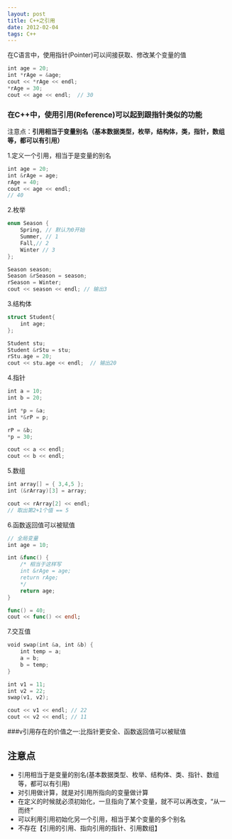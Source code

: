 ```yaml
---
layout: post
title: C++之引用
date: 2012-02-04
tags: C++
---
```



在C语言中，使用指针(Pointer)可以间接获取、修改某个变量的值
```swift
int age = 20;
int *rAge = &age;
cout << *rAge << endl;
*rAge = 30;
cout << age << endl;  // 30
```

### 在C++中，使用引用(Reference)可以起到跟指针类似的功能

注意点：**引用相当于变量别名（基本数据类型，枚举，结构体，类，指针，数组等，都可以有引用）**

1.定义一个引用，相当于是变量的别名
```swift
int age = 20;
int &rAge = age;
rAge = 40;
cout << age << endl;
// 40
```

 2.枚举
```swift
enum Season {
	Spring, // 默认为0开始
	Summer, // 1
	Fall,// 2
	Winter // 3
};

Season season;
Season &rSeason = season;
rSeason = Winter;
cout << season << endl; // 输出3
```

3.结构体
```swift
struct Student{
	int age;
};

Student stu;
Student &rStu = stu;
rStu.age = 20;
cout << stu.age << endl;  // 输出20
```

4.指针 
```swift
int a = 10;
int b = 20;

int *p = &a;
int *&rP = p;

rP = &b;
*p = 30;

cout << a << endl;
cout << b << endl;
```

5.数组
```swift
int array[] = { 3,4,5 };
int (&rArray)[3] = array;

cout << rArray[2] << endl;
// 取出第2+1个值 == 5
```

6.函数返回值可以被赋值
```swift
// 全局变量
int age = 10;

int &func() {
	/* 相当于这样写
	int &rAge = age;
	return rAge;
	*/
	return age;
}

func() = 40;
cout << func() << endl;
```

7.交互值
```swift
void swap(int &a, int &b) {
	int temp = a;
	a = b;
	b = temp;
}

int v1 = 11;
int v2 = 22;
swap(v1, v2);

cout << v1 << endl; // 22
cout << v2 << endl; // 11
```


###v引用存在的价值之一:比指针更安全、函数返回值可以被赋值


## 注意点 
- 引用相当于是变量的别名(基本数据类型、枚举、结构体、类、指针、数组等，都可以有引用) 
- 对引用做计算，就是对引用所指向的变量做计算 
- 在定义的时候就必须初始化，一旦指向了某个变量，就不可以再改变，“从一而终” 
- 可以利用引用初始化另一个引用，相当于某个变量的多个别名 
- 不存在【引用的引用、指向引用的指针、引用数组】
